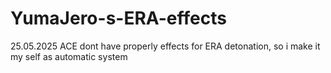 # YumaJero-s-ERA-effects
25.05.2025 ACE dont have properly effects for ERA detonation, so i make it my self as automatic system
